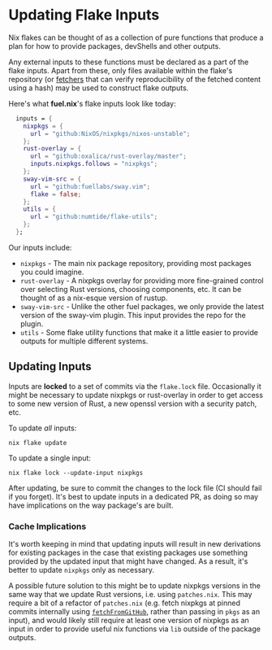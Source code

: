 # Updating Flake Inputs

Nix flakes can be thought of as a collection of pure functions that produce a
plan for how to provide packages, devShells and other outputs.

Any external inputs to these functions must be declared as a part of the flake
inputs. Apart from these, only files available within the flake's repository (or
[fetchers](https://nixos.org/manual/nixpkgs/stable/#chap-pkgs-fetchers) that can
verify reproducibility of the fetched content using a hash) may be used to
construct flake outputs.

Here's what **fuel.nix**'s flake inputs look like today:

```nix
  inputs = {
    nixpkgs = {
      url = "github:NixOS/nixpkgs/nixos-unstable";
    };
    rust-overlay = {
      url = "github:oxalica/rust-overlay/master";
      inputs.nixpkgs.follows = "nixpkgs";
    };
    sway-vim-src = {
      url = "github:fuellabs/sway.vim";
      flake = false;
    };
    utils = {
      url = "github:numtide/flake-utils";
    };
  };
```

Our inputs include:

- `nixpkgs` - The main nix package repository, providing most packages you could
  imagine.
- `rust-overlay` - A nixpkgs overlay for providing more fine-grained control
  over selecting Rust versions, choosing components, etc. It can be thought of as
  a nix-esque version of rustup.
- `sway-vim-src` - Unlike the other fuel packages, we only provide the latest
  version of the sway-vim plugin. This input provides the repo for the plugin.
- `utils` - Some flake utility functions that make it a little easier to provide
  outputs for multiple different systems.

## Updating Inputs

Inputs are **locked** to a set of commits via the `flake.lock` file.
Occasionally it might be necessary to update nixpkgs or rust-overlay in order
to get access to some new version of Rust, a new openssl version with a security
patch, etc.

To update *all* inputs:

```console
nix flake update
```

To update a single input:

```console
nix flake lock --update-input nixpkgs
```

After updating, be sure to commit the changes to the lock file (CI should fail
if you forget). It's best to update inputs in a dedicated PR, as doing so may
have implications on the way package's are built.

### Cache Implications

It's worth keeping in mind that updating inputs will result in new derivations
for existing packages in the case that existing packages use something provided
by the updated input that might have changed. As a result, it's better to update
`nixpkgs` only as necessary.

A possible future solution to this might be to update nixpkgs versions in
the same way that we update Rust versions, i.e. using `patches.nix`. This may
require a bit of a refactor of `patches.nix` (e.g. fetch nixpkgs at pinned
commits internally using [`fetchFromGitHub`], rather than passing in `pkgs` as an
input), and would likely still require at least one version of nixpkgs as an
input in order to provide useful nix functions via `lib` outside of the package
outputs.

[`fetchFromGitHub`]: https://nixos.org/manual/nixpkgs/stable/#fetchfromgithub
